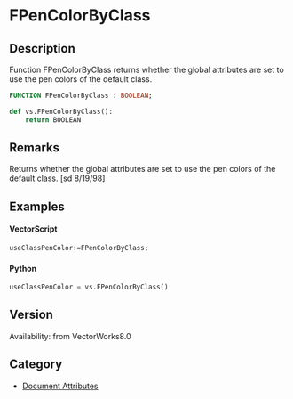 # FPenColorByClass

## Description
Function FPenColorByClass returns whether the global attributes are set to use the pen colors of the default class.

```pascal
FUNCTION FPenColorByClass : BOOLEAN;
```

```python
def vs.FPenColorByClass():
    return BOOLEAN
```

## Remarks
Returns whether the global attributes are set to use the pen colors of the default class.
[sd 8/19/98]

## Examples
#### VectorScript ####
```pascal
useClassPenColor:=FPenColorByClass;
```
#### Python ####
```python
useClassPenColor = vs.FPenColorByClass()
```

## Version
Availability: from VectorWorks8.0

## Category
* [Document Attributes](../Categories/Document%20Attributes.md)
